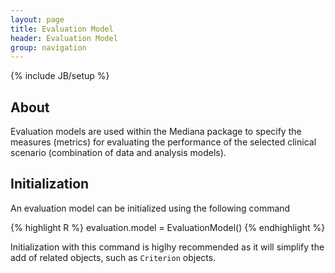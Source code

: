 ```yaml
---
layout: page
title: Evaluation Model
header: Evaluation Model
group: navigation
---
```

{% include JB/setup %}

## About
Evaluation models are used within the Mediana package to specify the measures (metrics) for evaluating the performance of the selected clinical scenario (combination of data and analysis models).

## Initialization

An evaluation model can be initialized using the following command

{% highlight R %}
evaluation.model = EvaluationModel()
{% endhighlight %}

Initialization with this command is higlhy recommended as it will simplify the add of related objects, such as `Criterion` objects.